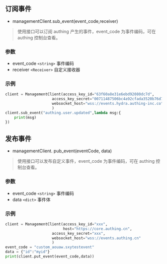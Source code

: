 ## 订阅事件
- managementClient.sub_event(event_code,receiver)
> 使用接口可以订阅 authing 产生的事件，event_code 为事件编码，可在 authing 控制台查看。

### 参数
- event_code `<string>`  事件编码
- receiver `<Receiver>` 自定义接收器

### 示例
```python
client = ManagementClient(access_key_id="63f60a8e31e6ebd92080dc7d",
                     access_key_secret="00711487506bc4a92cfada3520b76d7f",
                     websocket_host="wss://events.hydra.authing-inc.co"
                     )
client.sub_event("authing.user.updated",lambda msg:{
    print(msg)
})
```

## 发布事件

- managementClient. pub_event(eventCode, data)
> 使用接口可以发布自定义事件，event_code 为事件编码，可在 authing 控制台查看。

### 参数
- event_code `<string>`  事件编码
- data `<dict>` 事件体

### 示例
```python
client = ManagementClient(access_key_id="xxx",
                          host="https://core.authing.cn",
                     access_key_secret="xxx",
                     websocket_host="wss://events.authing.cn"
                     )
event_code = "custom_aouaw.sxytestevent"
data = {"id":"myid"}
print(client.put_event(event_code,data))
```
